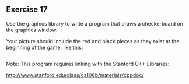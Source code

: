 Exercise 17
----------- 

Use the graphics library to write a program that draws a checkerboard on the graphics window. 

Your picture should include the red and black pieces as they exist at the beginning of the game, like this:

[![]()]()

Note: This program requires linking with the Stanford C++ Libraries:

http://www.stanford.edu/class/cs106b/materials/cppdoc/